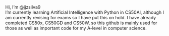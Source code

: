 Hi, I’m @jjzsilva9 <br>
I’m currently learning Artificial Intelligence with Python in CS50AI, although I am currently revising for exams so I have put this on hold. I have already completed CS50x, CS50GD and CS50W, so this github is mainly used for those as well as important code for my A-level in computer science.


